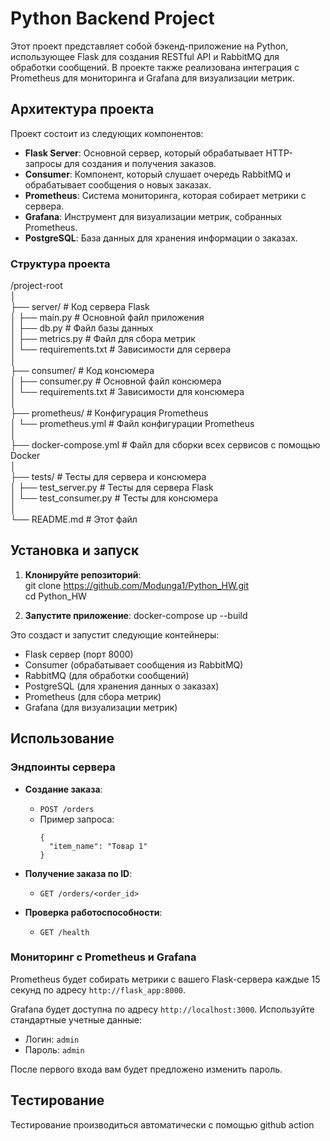 # Python Backend Project

Этот проект представляет собой бэкенд-приложение на Python, использующее Flask для создания RESTful API и RabbitMQ для обработки сообщений. В проекте также реализована интеграция с Prometheus для мониторинга и Grafana для визуализации метрик.

## Архитектура проекта

Проект состоит из следующих компонентов:

- **Flask Server**: Основной сервер, который обрабатывает HTTP-запросы для создания и получения заказов.
- **Consumer**: Компонент, который слушает очередь RabbitMQ и обрабатывает сообщения о новых заказах.
- **Prometheus**: Система мониторинга, которая собирает метрики с сервера.
- **Grafana**: Инструмент для визуализации метрик, собранных Prometheus.
- **PostgreSQL**: База данных для хранения информации о заказах.

### Структура проекта

/project-root<br/>
│<br/>
├── server/ # Код сервера Flask<br/>
│ ├── main.py # Основной файл приложения<br/>
│ ├── db.py # Файл базы данных<br/>
│ ├── metrics.py # Файл для сбора метрик<br/>
│ └── requirements.txt # Зависимости для сервера<br/>
│<br/>
├── consumer/ # Код консюмера<br/>
│ ├── consumer.py # Основной файл консюмера<br/>
│ └── requirements.txt # Зависимости для консюмера<br/>
│<br/>
├── prometheus/ # Конфигурация Prometheus<br/>
│ └── prometheus.yml # Файл конфигурации Prometheus<br/>
│<br/>
├── docker-compose.yml # Файл для сборки всех сервисов с помощью Docker<br/>
│<br/>
├── tests/ # Тесты для сервера и консюмера<br/>
│ ├── test_server.py # Тесты для сервера Flask<br/>
│ └── test_consumer.py # Тесты для консюмера<br/>
│<br/>
└── README.md # Этот файл

## Установка и запуск

1. **Клонируйте репозиторий**:<br/>
  git clone https://github.com/Modunga1/Python_HW.git <br/>
  cd Python_HW

3. **Запустите приложение**:
  docker-compose up --build


Это создаст и запустит следующие контейнеры:
- Flask сервер (порт 8000)
- Consumer (обрабатывает сообщения из RabbitMQ)
- RabbitMQ (для обработки сообщений)
- PostgreSQL (для хранения данных о заказах)
- Prometheus (для сбора метрик)
- Grafana (для визуализации метрик)

## Использование

### Эндпоинты сервера

- **Создание заказа**:
  - `POST /orders`
  - Пример запроса:
    ```
    {
      "item_name": "Товар 1"
    }
    ```

- **Получение заказа по ID**:
  - `GET /orders/<order_id>`

- **Проверка работоспособности**:
  - `GET /health`

### Мониторинг с Prometheus и Grafana

Prometheus будет собирать метрики с вашего Flask-сервера каждые 15 секунд по адресу `http://flask_app:8000`.

Grafana будет доступна по адресу `http://localhost:3000`. Используйте стандартные учетные данные:
- Логин: `admin`
- Пароль: `admin`

После первого входа вам будет предложено изменить пароль.

## Тестирование

Тестирование производиться автоматически с помощью github action

